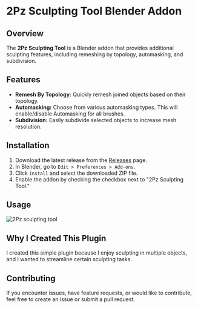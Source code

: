 # 2Pz Sculpting Tool Blender Addon

## Overview

The **2Pz Sculpting Tool** is a Blender addon that provides additional sculpting features, including remeshing by topology, automasking, and subdivision.

## Features

- **Remesh By Topology:** Quickly remesh joined objects based on their topology.
- **Automasking:** Choose from various automasking types. This will enable/disable Automasking for all brushes.
- **Subdivision:** Easily subdivide selected objects to increase mesh resolution.

## Installation

1. Download the latest release from the [Releases](https://github.com/2Pz/2Pz-Sculpting-Tool-Blender-Addon/releases) page.
2. In Blender, go to `Edit > Preferences > Add-ons`.
3. Click `Install` and select the downloaded ZIP file.
4. Enable the addon by checking the checkbox next to "2Pz Sculpting Tool."

## Usage

![2Pz sculpting tool](https://github.com/2Pz/2Pz-Sculpting-Tool-Blender-Addon/assets/72107431/f76af759-3c66-42e6-9fc6-6b296b71f1d7)


## Why I Created This Plugin

I created this simple plugin because I enjoy sculpting in multiple objects, and I wanted to streamline certain sculpting tasks.

## Contributing

If you encounter issues, have feature requests, or would like to contribute, feel free to create an issue or submit a pull request.


